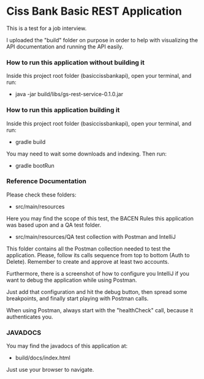 # Ciss Bank Basic REST Application
This is a test for a job interview.

I uploaded the "build" folder on purpose in order to help with visualizing the API documentation and running the API easily. 

### How to run this application without building it
Inside this project root folder (basiccissbankapi), open your terminal, and run:
* java -jar build/libs/gs-rest-service-0.1.0.jar

### How to run this application building it
Inside this project root folder (basiccissbankapi), open your terminal, and run:
* gradle build

You may need to wait some downloads and indexing. Then run:
* gradle bootRun

### Reference Documentation
Please check these folders:

* src/main/resources

Here you may find the scope of this test, the BACEN Rules this application was based upon and a QA test folder.

* src/main/resources/QA test collection with Postman and IntelliJ

This folder contains all the Postman collection needed to test the application.
Please, follow its calls sequence from top to bottom (Auth to Delete).
Remember to create and approve at least two accounts.

Furthermore, there is a screenshot of how to configure you IntelliJ if you want to debug the application while using Postman.

Just add that configuration and hit the debug button, then spread some breakpoints, and finally start playing with Postman calls.

When using Postman, always start with the "healthCheck" call, because it authenticates you.

### JAVADOCS
You may find the javadocs of this application at:
* build/docs/index.html

Just use your browser to navigate.





